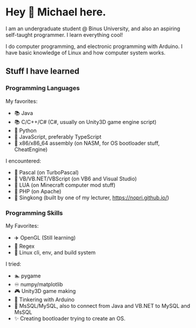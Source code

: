 # Hey 👋 Michael here.
I am an undergraduate student @ Binus University, and also an aspiring self-taught programmer. I learn everything cool!

I do computer programming, and electronic programming with Arduino. I have basic knowledge of Linux and
how computer system works.

## Stuff I have learned

### Programming Languages
My favorites:
- 📚 Java
- 📚 C/C++/C# (C#, usually on Unity3D game engine script)
- 📄 Python
- 📄 JavaScript, preferably TypeScript
- 📄 x86/x86_64 assembly (on NASM, for OS bootloader stuff, CheatEngine)

I encountered:
- 📃 Pascal (on TurboPascal)
- 📃 VB/VB.NET/VBScript (on VB6 and Visual Studio)
- 📃 LUA (on Minecraft computer mod stuff)
- 📃 PHP (on Apache)
- 📃 Singkong (built by one of my lecturer, https://nopri.github.io/)

### Programming Skills
My Favorites:
- ✈️ OpenGL (Still learning)
- 🚅 Regex
- 🎡 Linux cli, env, and build system

I tried:
- 🏊 pygame
- ♾️ numpy/matplotlib
- 🎮 Unity3D game making
- 🤖 Tinkering with Arduino
- 💾 MsSQL/MySQL, also to connect from Java and VB.NET to MySQL and MsSQL
- ✨ Creating bootloader trying to create an OS.

<!--
**ayangd/ayangd** is a ✨ _special_ ✨ repository because its `README.md` (this file) appears on your GitHub profile.

Here are some ideas to get you started:

- 🔭 I’m currently working on ...
- 🌱 I’m currently learning ...
- 👯 I’m looking to collaborate on ...
- 🤔 I’m looking for help with ...
- 💬 Ask me about ...
- 📫 How to reach me: ...
- 😄 Pronouns: ...
- ⚡ Fun fact: ...
-->
